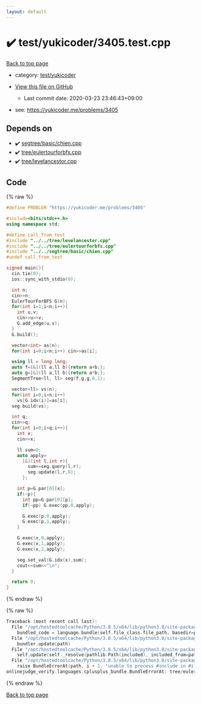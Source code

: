 ```yaml
---
layout: default
---
```


<!-- mathjax config similar to math.stackexchange -->
<script type="text/javascript" async
  src="https://cdnjs.cloudflare.com/ajax/libs/mathjax/2.7.5/MathJax.js?config=TeX-MML-AM_CHTML">
</script>
<script type="text/x-mathjax-config">
  MathJax.Hub.Config({
    TeX: { equationNumbers: { autoNumber: "AMS" }},
    tex2jax: {
      inlineMath: [ ['$','$'] ],
      processEscapes: true
    },
    "HTML-CSS": { matchFontHeight: false },
    displayAlign: "left",
    displayIndent: "2em"
  });
</script>

<script type="text/javascript" src="https://cdnjs.cloudflare.com/ajax/libs/jquery/3.4.1/jquery.min.js"></script>
<script src="https://cdn.jsdelivr.net/npm/jquery-balloon-js@1.1.2/jquery.balloon.min.js" integrity="sha256-ZEYs9VrgAeNuPvs15E39OsyOJaIkXEEt10fzxJ20+2I=" crossorigin="anonymous"></script>
<script type="text/javascript" src="../../../assets/js/copy-button.js"></script>
<link rel="stylesheet" href="../../../assets/css/copy-button.css" />


# :heavy_check_mark: test/yukicoder/3405.test.cpp

<a href="../../../index.html">Back to top page</a>

* category: <a href="../../../index.html#de60e5ba474ac43bf7562c10f5977e2d">test/yukicoder</a>
* <a href="{{ site.github.repository_url }}/blob/master/test/yukicoder/3405.test.cpp">View this file on GitHub</a>
    - Last commit date: 2020-03-23 23:46:43+09:00


* see: <a href="https://yukicoder.me/problems/3405">https://yukicoder.me/problems/3405</a>


## Depends on

* :heavy_check_mark: <a href="../../../library/segtree/basic/chien.cpp.html">segtree/basic/chien.cpp</a>
* :heavy_check_mark: <a href="../../../library/tree/eulertourforbfs.cpp.html">tree/eulertourforbfs.cpp</a>
* :heavy_check_mark: <a href="../../../library/tree/levelancestor.cpp.html">tree/levelancestor.cpp</a>


## Code

<a id="unbundled"></a>
{% raw %}
```cpp
#define PROBLEM "https://yukicoder.me/problems/3405"

#include<bits/stdc++.h>
using namespace std;

#define call_from_test
#include "../../tree/levelancestor.cpp"
#include "../../tree/eulertourforbfs.cpp"
#include "../../segtree/basic/chien.cpp"
#undef call_from_test

signed main(){
  cin.tie(0);
  ios::sync_with_stdio(0);

  int n;
  cin>>n;
  EulerTourForBFS G(n);
  for(int i=1;i<n;i++){
    int u,v;
    cin>>u>>v;
    G.add_edge(u,v);
  }
  G.build();

  vector<int> as(n);
  for(int i=0;i<n;i++) cin>>as[i];

  using ll = long long;
  auto f=[&](ll a,ll b){return a+b;};
  auto g=[&](ll a,ll b){return a*b;};
  SegmentTree<ll, ll> seg(f,g,g,0,1);

  vector<ll> vs(n);
  for(int i=0;i<n;i++)
    vs[G.idx(i)]=as[i];
  seg.build(vs);

  int q;
  cin>>q;
  for(int i=0;i<q;i++){
    int x;
    cin>>x;

    ll sum=0;
    auto apply=
      [&](int l,int r){
        sum+=seg.query(l,r);
        seg.update(l,r,0);
      };

    int p=G.par[0][x];
    if(~p){
      int pp=G.par[0][p];
      if(~pp) G.exec(pp,0,apply);

      G.exec(p,0,apply);
      G.exec(p,1,apply);
    }

    G.exec(x,0,apply);
    G.exec(x,1,apply);
    G.exec(x,2,apply);

    seg.set_val(G.idx(x),sum);
    cout<<sum<<"\n";
  }

  return 0;
}

```
{% endraw %}

<a id="bundled"></a>
{% raw %}
```cpp
Traceback (most recent call last):
  File "/opt/hostedtoolcache/Python/3.8.5/x64/lib/python3.8/site-packages/onlinejudge_verify/docs.py", line 349, in write_contents
    bundled_code = language.bundle(self.file_class.file_path, basedir=pathlib.Path.cwd())
  File "/opt/hostedtoolcache/Python/3.8.5/x64/lib/python3.8/site-packages/onlinejudge_verify/languages/cplusplus.py", line 185, in bundle
    bundler.update(path)
  File "/opt/hostedtoolcache/Python/3.8.5/x64/lib/python3.8/site-packages/onlinejudge_verify/languages/cplusplus_bundle.py", line 307, in update
    self.update(self._resolve(pathlib.Path(included), included_from=path))
  File "/opt/hostedtoolcache/Python/3.8.5/x64/lib/python3.8/site-packages/onlinejudge_verify/languages/cplusplus_bundle.py", line 306, in update
    raise BundleErrorAt(path, i + 1, "unable to process #include in #if / #ifdef / #ifndef other than include guards")
onlinejudge_verify.languages.cplusplus_bundle.BundleErrorAt: tree/eulertourforbfs.cpp: line 8: unable to process #include in #if / #ifdef / #ifndef other than include guards

```
{% endraw %}

<a href="../../../index.html">Back to top page</a>

